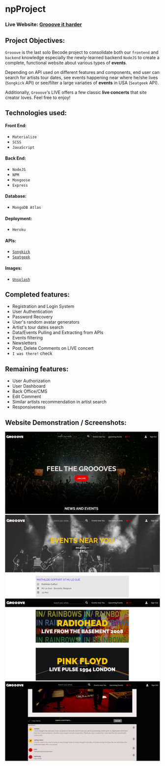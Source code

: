 # npProject

### Live Website:  [Grooove it harder](https://grooove.herokuapp.com/) 

## Project Objectives:

`Grooove` is the last solo Becode project to consolidate both our `frontend` and `backend` knowledge especially the newly-learned backend `NodeJS` to create a complete, functional website about various types of **events**.

Depending on API used on different features and components, end user can search for artists tour dates, see events happening near where he/she lives (`Songkick` API) or see/filter a large variaties of **events** in USA (`Seatgeek` API).

Additionally, `Grooove`'s LIVE offers a few classic **live concerts** that site creator loves. Feel free to enjoy!

## Technologies used:

#### Front End:

- `Materialize`
- `SCSS`
- `JavaScript`

#### Back End:

- `NodeJS`
- `NPM`
- `Mongoose`
- `Express`

#### Database: 

- `MongoDB Atlas`

#### Deployment:

- `Heroku`

#### APIs:

- [`Songkick`](https://www.songkick.com/developer)
- [`Seatgeek`](http://platform.seatgeek.com/)

#### Images:

- [`Unsplash`](https://unsplash.com/)

## Completed features:

- Registration and Login System
- User Authentication
- Password Recovery
- User's random avatar generators
- Artist's tour dates search
- Data/Events Pulling and Extracting from APIs
- Events filtering
- Newsletters
- Post, Delete Comments on LIVE concert
- `I was there!` check

## Remaining features:

- User Authorization
- User Dashboard
- Back Office/CMS
- Edit Comment
- Similar artists recommendation in artist search
- Responsiveness

## Website Demonstration / Screenshots: 

![alt_text](public/images/README/homepage.png)
![alt_text](public/images/README/event-nearyou.png)
![alt_text](public/images/README/liveconcerts.png)
![alt_text](public/images/README/comment.png)









